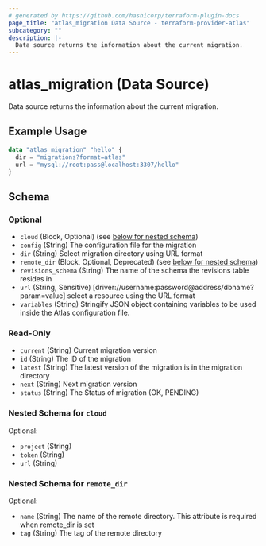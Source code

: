```yaml
---
# generated by https://github.com/hashicorp/terraform-plugin-docs
page_title: "atlas_migration Data Source - terraform-provider-atlas"
subcategory: ""
description: |-
  Data source returns the information about the current migration.
---
```


# atlas_migration (Data Source)

Data source returns the information about the current migration.

## Example Usage

```terraform
data "atlas_migration" "hello" {
  dir = "migrations?format=atlas"
  url = "mysql://root:pass@localhost:3307/hello"
}
```

<!-- schema generated by tfplugindocs -->
## Schema

### Optional

- `cloud` (Block, Optional) (see [below for nested schema](#nestedblock--cloud))
- `config` (String) The configuration file for the migration
- `dir` (String) Select migration directory using URL format
- `remote_dir` (Block, Optional, Deprecated) (see [below for nested schema](#nestedblock--remote_dir))
- `revisions_schema` (String) The name of the schema the revisions table resides in
- `url` (String, Sensitive) [driver://username:password@address/dbname?param=value] select a resource using the URL format
- `variables` (String) Stringify JSON object containing variables to be used inside the Atlas configuration file.

### Read-Only

- `current` (String) Current migration version
- `id` (String) The ID of the migration
- `latest` (String) The latest version of the migration is in the migration directory
- `next` (String) Next migration version
- `status` (String) The Status of migration (OK, PENDING)

<a id="nestedblock--cloud"></a>
### Nested Schema for `cloud`

Optional:

- `project` (String)
- `token` (String)
- `url` (String)


<a id="nestedblock--remote_dir"></a>
### Nested Schema for `remote_dir`

Optional:

- `name` (String) The name of the remote directory. This attribute is required when remote_dir is set
- `tag` (String) The tag of the remote directory
